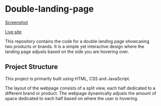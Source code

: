 # Double-landing-page
[Screenshot](double-landing.jpg)

[Live site](https://aneal07.github.io/Double-landing-page/)

This repository contains the code for a double landing page showcasing two products or brands. It is a simple yet interactive design where the landing page adjusts based on the side you are hovering over.

## Project Structure

This project is primarily built using HTML, CSS and JavaScript.

The layout of the webpage consists of a split view, each half dedicated to a different brand or product. The webpage dynamically adjusts the amount of space dedicated to each half based on where the user is hovering. 
